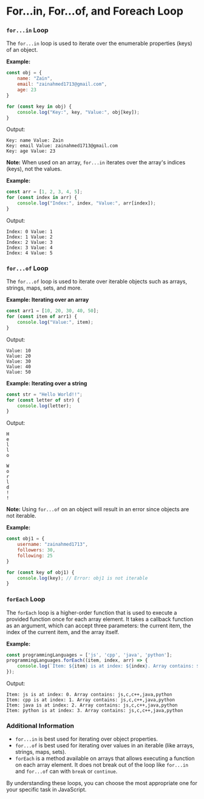# For…in, For…of, and Foreach Loop

### `for...in` Loop

The `for...in` loop is used to iterate over the enumerable properties (keys) of an object.

**Example:**

```jsx
const obj = {
    name: "Zain",
    email: "zainahmed1713@gmail.com",
    age: 23
}

for (const key in obj) {
    console.log("Key:", key, "Value:", obj[key]);
}

```

Output:

```
Key: name Value: Zain
Key: email Value: zainahmed1713@gmail.com
Key: age Value: 23

```

**Note:** When used on an array, `for...in` iterates over the array's indices (keys), not the values.

**Example:**

```jsx
const arr = [1, 2, 3, 4, 5];
for (const index in arr) {
    console.log("Index:", index, "Value:", arr[index]);
}

```

Output:

```
Index: 0 Value: 1
Index: 1 Value: 2
Index: 2 Value: 3
Index: 3 Value: 4
Index: 4 Value: 5

```

### `for...of` Loop

The `for...of` loop is used to iterate over iterable objects such as arrays, strings, maps, sets, and more.

**Example: Iterating over an array**

```jsx
const arr1 = [10, 20, 30, 40, 50];
for (const item of arr1) {
    console.log("Value:", item);
}

```

Output:

```
Value: 10
Value: 20
Value: 30
Value: 40
Value: 50

```

**Example: Iterating over a string**

```jsx
const str = "Hello World!!";
for (const letter of str) {
    console.log(letter);
}

```

Output:

```
H
e
l
l
o

W
o
r
l
d
!
!

```

**Note:** Using `for...of` on an object will result in an error since objects are not iterable.

**Example:**

```jsx
const obj1 = {
    username: "zainahmed1713",
    followers: 30,
    following: 25
}

for (const key of obj1) {
    console.log(key); // Error: obj1 is not iterable
}

```

### `forEach` Loop

The `forEach` loop is a higher-order function that is used to execute a provided function once for each array element. It takes a callback function as an argument, which can accept three parameters: the current item, the index of the current item, and the array itself.

**Example:**

```jsx
const programmingLanguages = ['js', 'cpp', 'java', 'python'];
programmingLanguages.forEach((item, index, arr) => {
    console.log(`Item: ${item} is at index: ${index}. Array contains: ${arr}`);
});

```

Output:

```
Item: js is at index: 0. Array contains: js,c,c++,java,python
Item: cpp is at index: 1. Array contains: js,c,c++,java,python
Item: java is at index: 2. Array contains: js,c,c++,java,python
Item: python is at index: 3. Array contains: js,c,c++,java,python

```

### Additional Information

- `for...in` is best used for iterating over object properties.
- `for...of` is best used for iterating over values in an iterable (like arrays, strings, maps, sets).
- `forEach` is a method available on arrays that allows executing a function on each array element. It does not break out of the loop like `for...in` and `for...of` can with `break` or `continue`.

By understanding these loops, you can choose the most appropriate one for your specific task in JavaScript.